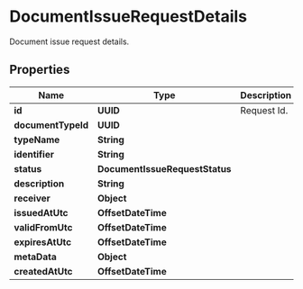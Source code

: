 

# DocumentIssueRequestDetails

Document issue request details.

## Properties

Name | Type | Description | Notes
------------ | ------------- | ------------- | -------------
**id** | **UUID** | Request Id. | 
**documentTypeId** | **UUID** |  | 
**typeName** | **String** |  | 
**identifier** | **String** |  | 
**status** | **DocumentIssueRequestStatus** |  | 
**description** | **String** |  | 
**receiver** | **Object** |  | 
**issuedAtUtc** | **OffsetDateTime** |  | 
**validFromUtc** | **OffsetDateTime** |  | 
**expiresAtUtc** | **OffsetDateTime** |  |  [optional]
**metaData** | **Object** |  |  [optional]
**createdAtUtc** | **OffsetDateTime** |  | 



